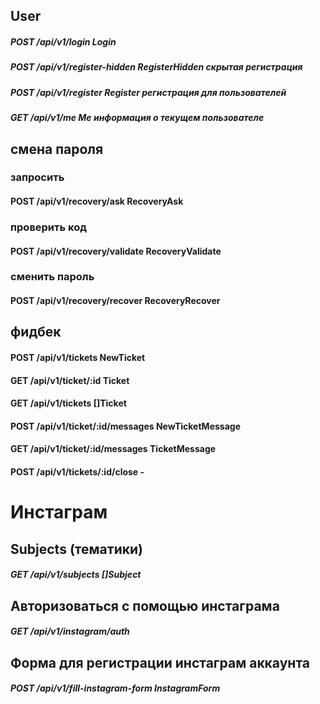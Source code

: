 








## User
##### POST /api/v1/login Login
##### POST /api/v1/register-hidden RegisterHidden  скрытая регистрация
##### POST /api/v1/register Register   регистрация для пользователей
##### GET /api/v1/me Me информация о текущем пользователе

## смена пароля
### запросить
#### POST /api/v1/recovery/ask RecoveryAsk

### проверить код
#### POST /api/v1/recovery/validate RecoveryValidate

### сменить пароль
#### POST /api/v1/recovery/recover RecoveryRecover


## фидбек
#### POST /api/v1/tickets   NewTicket
#### GET /api/v1/ticket/:id Ticket
#### GET /api/v1/tickets []Ticket
#### POST /api/v1/ticket/:id/messages NewTicketMessage
#### GET /api/v1/ticket/:id/messages TicketMessage
#### POST /api/v1/tickets/:id/close -

 
# Инстаграм
## Subjects (тематики)
##### GET /api/v1/subjects []Subject
## Авторизоваться с помощью инстаграма
##### GET /api/v1/instagram/auth
## Форма для регистрации инстаграм аккаунта
##### POST /api/v1/fill-instagram-form InstagramForm
